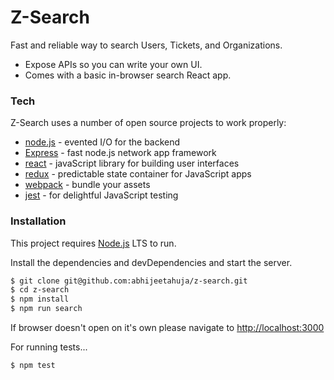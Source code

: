# Z-Search

Fast and reliable way to search Users, Tickets, and Organizations.
- Expose APIs so you can write your own UI.
- Comes with a basic in-browser search React app.

### Tech

Z-Search uses a number of open source projects to work properly:

* [node.js] - evented I/O for the backend
* [Express] - fast node.js network app framework
* [react] - javaScript library for building user interfaces
* [redux] - predictable state container for JavaScript apps
* [webpack] - bundle your assets
* [jest] - for delightful JavaScript testing

### Installation

This project requires [Node.js](https://nodejs.org/) LTS to run.

Install the dependencies and devDependencies and start the server.

```sh
$ git clone git@github.com:abhijeetahuja/z-search.git
$ cd z-search
$ npm install
$ npm run search
```

If browser doesn't open on it's own please navigate to [http://localhost:3000]

For running tests...

```sh
$ npm test
```
   [node.js]: <http://nodejs.org>
   [react]: <https://reactjs.org/>
   [express]: <http://expressjs.com>
   [redux]: <https://redux.js.org/>
   [webpack]: <https://webpack.js.org/>
   [jest]: <https://facebook.github.io/jest/>
   [http://localhost:3000]: <http://localhost:3000>
